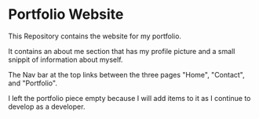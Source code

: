 # Portfolio Website

This Repository contains the website for my portfolio.

It contains an about me section that has my profile picture and a small snippit of information about myself.

The Nav bar at the top links between the three pages "Home", "Contact", and "Portfolio".

I left the portfolio piece empty because I will add items to it as I continue to develop as a developer.
